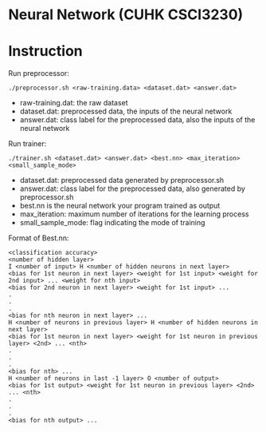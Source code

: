 # Neural Network (CUHK CSCI3230)

# Instruction
Run preprocessor:
```
./preprocessor.sh <raw-training.data> <dataset.dat> <answer.dat>
```
* raw-training.dat: the raw dataset
* dataset.dat: preprocessed data, the inputs of the neural network
* answer.dat: class label for the preprocessed data, also the inputs of the neural network

Run trainer:
```
./trainer.sh <dataset.dat> <answer.dat> <best.nn> <max_iteration> <small_sample_mode>
```
* dataset.dat: preprocessed data generated by preprocessor.sh
* answer.dat: class label for the preprocessed data, also generated by preprocessor.sh
* best.nn is the neural network your program trained as output
* max_iteration: maximum number of iterations for the learning process
* small_sample_mode: flag indicating the mode of training

Format of Best.nn:
```
<classification accuracy>
<number of hidden layer>
I <number of input> H <number of hidden neurons in next layer>
<bias for 1st neuron in next layer> <weight for 1st input> <weight for 2nd input> ... <weight for nth input>
<bias for 2nd neuron in next layer> <weight for 1st input> ...
.
.
.
<bias for nth neuron in next layer> ...
H <number of neurons in previous layer> H <number of hidden neurons in next layer>
<bias for 1st neuron in next layer> <weight for 1st neuron in previous layer> <2nd> ... <nth>
.
.
.
<bias for nth> ...
H <number of neurons in last -1 layer> O <number of output>
<bias for 1st output> <weight for 1st neuron in previous layer> <2nd> ... <nth>
.
.
.
<bias for nth output> ...
```

